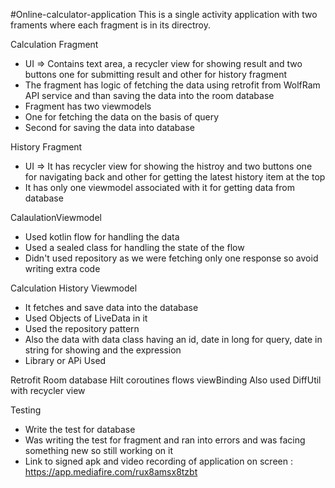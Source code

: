 #Online-calculator-application
This is a single activity application with two framents where each fragment is in its directroy.

Calculation Fragment
- UI => Contains text area, a recycler view for showing result and two buttons one for submitting result and other for history fragment
- The fragment has logic of fetching the data using retrofit from WolfRam API service and than saving the data into the room database
- Fragment has two viewmodels
- One for fetching the data on the basis of query
- Second for saving the data into database

History Fragment
- UI => It has recycler view for showing the histroy and two buttons one for navigating back and other for getting the latest history item at the top
- It has only one viewmodel associated with it for getting data from database

CalaulationViewmodel
- Used kotlin flow for handling the data
- Used a sealed class for handling the state of the flow
- Didn't used repository as we were fetching only one response so avoid writing extra code

Calculation History Viewmodel
- It fetches and save data into the database
- Used Objects of LiveData in it
- Used the repository pattern
- Also the data with data class having an id, date in long for query, date in string for showing and the expression
- Library or APi Used

Retrofit
Room database
Hilt
coroutines
flows
viewBinding
Also used DiffUtil with recycler view


Testing
- Write the test for database
- Was writing the test for fragment and ran into errors and was facing something new so still working on it
- Link to signed apk and video recording of application on screen : https://app.mediafire.com/rux8amsx8tzbt
